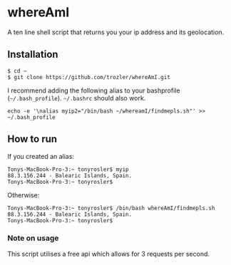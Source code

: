 # whereAmI

A ten line shell script that returns you your ip address and its geolocation.

## Installation

```
$ cd ~
$ git clone https://github.com/trozler/whereAmI.git
```

I recommend adding the following alias to your bashprofile (`~/.bash_profile`).
`~/.bashrc` should also work.

```
echo -e '\nalias myip2="/bin/bash ~/whereamI/findmepls.sh"' >> ~/.bash_profile
```

## How to run

If you created an alias:

```
Tonys-MacBook-Pro-3:~ tonyrosler$ myip
88.3.156.244 - Balearic Islands, Spain.
Tonys-MacBook-Pro-3:~ tonyrosler$
```

Otherwise:

```
Tonys-MacBook-Pro-3:~ tonyrosler$ /bin/bash whereAmI/findmepls.sh
88.3.156.244 - Balearic Islands, Spain.
Tonys-MacBook-Pro-3:~ tonyrosler$
```

### Note on usage

This script utilises a free api which allows for 3 requests per second.
